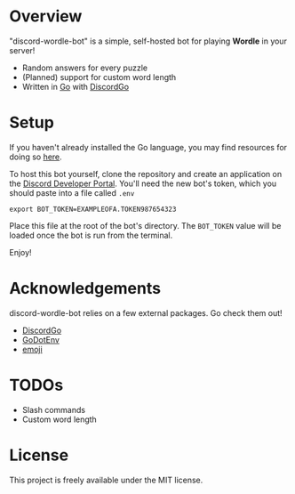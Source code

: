 # Overview
"discord-wordle-bot" is a simple, self-hosted bot for playing **Wordle** in your server!
- Random answers for every puzzle
- (Planned) support for custom word length
- Written in [Go](https://go.dev/) with [DiscordGo](https://github.com/bwmarrin/discordgo)

# Setup
If you haven't already installed the Go language, you may find resources for doing so [here](https://go.dev/doc/install).

To host this bot yourself, clone the repository and create an application on the [Discord Developer Portal](https://discord.com/developers/docs/intro). You'll need the new bot's token, which you should paste into a file called `.env`
```.env
export BOT_TOKEN=EXAMPLEOFA.TOKEN987654323
```
Place this file at the root of the bot's directory. The `BOT_TOKEN` value will be loaded once the bot is run from the terminal. 

Enjoy!

# Acknowledgements
discord-wordle-bot relies on a few external packages. Go check them out!
- [DiscordGo](https://github.com/bwmarrin/discordgo)
- [GoDotEnv](https://github.com/joho/godotenv)
- [emoji](https://github.com/enescakir/emoji)

# TODOs
- Slash commands
- Custom word length

# License
This project is freely available under the MIT license.

